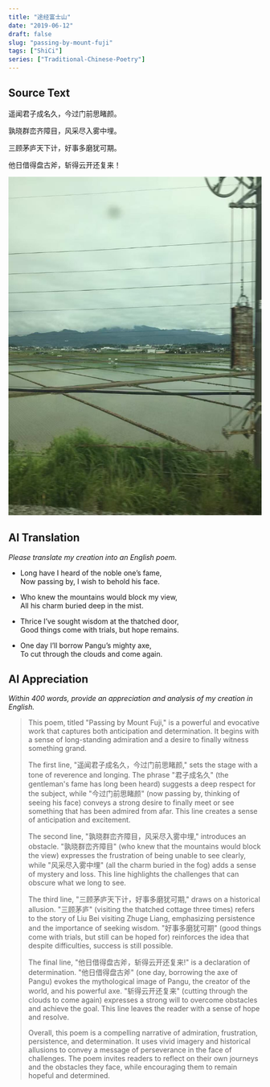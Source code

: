```yaml
---
title: "途经富士山"
date: "2019-06-12"
draft: false
slug: "passing-by-mount-fuji"
tags: ["ShiCi"]
series: ["Traditional-Chinese-Poetry"]
---
```


## Source Text

遥闻君子成名久，今过门前思睹颜。

孰晓群峦齐障目，风采尽入雾中埋。

三顾茅庐天下计，好事多磨犹可期。

他日借得盘古斧，斩得云开还复来！

![1](1.jpg)

## AI Translation

*Please translate my creation into an English poem.*

* Long have I heard of the noble one’s fame,  
  Now passing by, I wish to behold his face.  

* Who knew the mountains would block my view,  
  All his charm buried deep in the mist.  

* Thrice I’ve sought wisdom at the thatched door,  
  Good things come with trials, but hope remains.  

* One day I’ll borrow Pangu’s mighty axe,  
  To cut through the clouds and come again.

## AI Appreciation

*Within 400 words, provide an appreciation and analysis of my creation in English.*

> This poem, titled "Passing by Mount Fuji," is a powerful and evocative work that captures both anticipation and determination. It begins with a sense of long-standing admiration and a desire to finally witness something grand.
>
> The first line, "遥闻君子成名久，今过门前思睹颜," sets the stage with a tone of reverence and longing. The phrase "君子成名久" (the gentleman's fame has long been heard) suggests a deep respect for the subject, while "今过门前思睹颜" (now passing by, thinking of seeing his face) conveys a strong desire to finally meet or see something that has been admired from afar. This line creates a sense of anticipation and excitement.
>
> The second line, "孰晓群峦齐障目，风采尽入雾中埋," introduces an obstacle. "孰晓群峦齐障目" (who knew that the mountains would block the view) expresses the frustration of being unable to see clearly, while "风采尽入雾中埋" (all the charm buried in the fog) adds a sense of mystery and loss. This line highlights the challenges that can obscure what we long to see.
>
> The third line, "三顾茅庐天下计，好事多磨犹可期," draws on a historical allusion. "三顾茅庐" (visiting the thatched cottage three times) refers to the story of Liu Bei visiting Zhuge Liang, emphasizing persistence and the importance of seeking wisdom. "好事多磨犹可期" (good things come with trials, but still can be hoped for) reinforces the idea that despite difficulties, success is still possible.
>
> The final line, "他日借得盘古斧，斩得云开还复来!" is a declaration of determination. "他日借得盘古斧" (one day, borrowing the axe of Pangu) evokes the mythological image of Pangu, the creator of the world, and his powerful axe. "斩得云开还复来" (cutting through the clouds to come again) expresses a strong will to overcome obstacles and achieve the goal. This line leaves the reader with a sense of hope and resolve.
>
> Overall, this poem is a compelling narrative of admiration, frustration, persistence, and determination. It uses vivid imagery and historical allusions to convey a message of perseverance in the face of challenges. The poem invites readers to reflect on their own journeys and the obstacles they face, while encouraging them to remain hopeful and determined.

